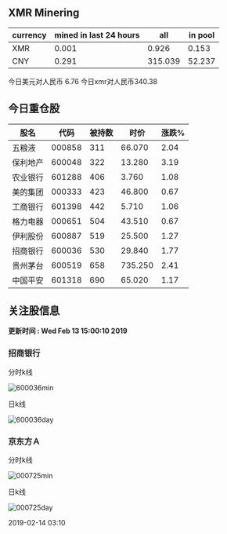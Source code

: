 ## XMR Minering

|currency|mined in last 24 hours|all|in pool|
|---|---|---|---|
|XMR|0.001|0.926|0.153|
|CNY|0.291|315.039|52.237|

今日美元对人民币 6.76	今日xmr对人民币340.38


## 今日重仓股 

|股名|代码|被持数|时价|涨跌%|
|---|---|---|---|---|
|五粮液|000858|311|66.070|2.04|
|保利地产|600048|322|13.280|3.19|
|农业银行|601288|406|3.760|1.08|
|美的集团|000333|423|46.800|0.67|
|工商银行|601398|442|5.710|1.06|
|格力电器|000651|504|43.510|0.67|
|伊利股份|600887|519|25.500|1.27|
|招商银行|600036|530|29.840|1.77|
|贵州茅台|600519|658|735.250|2.41|
|中国平安|601318|690|65.020|1.17|

## 关注股信息
**更新时间 : Wed Feb 13 15:00:10 2019**
### 招商银行 
分时k线

![600036min](http://image.sinajs.cn/newchart/min/n/sh600036.gif)

日k线

![600036day](http://image.sinajs.cn/newchart/daily/n/sh600036.gif)

### 京东方Ａ 
分时k线

![000725min](http://image.sinajs.cn/newchart/min/n/sz000725.gif)

日k线

![000725day](http://image.sinajs.cn/newchart/daily/n/sz000725.gif)

2019-02-14 03:10